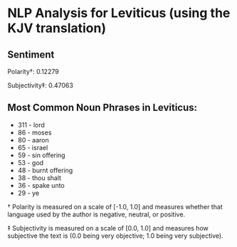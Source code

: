 # NLP Analysis for Leviticus (using the KJV translation)

## Sentiment

Polarity†: 0.12279

Subjectivity‡: 0.47063

## Most Common Noun Phrases in Leviticus:

 * 311	-  lord
 * 86	-  moses
 * 80	-  aaron
 * 65	-  israel
 * 59	-  sin offering
 * 53	-  god
 * 48	-  burnt offering
 * 38	-  thou shalt
 * 36	-  spake unto
 * 29	-  ye


† Polarity is measured on a scale of [-1.0, 1.0] and measures whether that language used by the author is negative, neutral, or positive.

‡ Subjectivity is measured on a scale of [0.0, 1.0] and measures how subjective the text is (0.0 being very objective; 1.0 being very subjective).